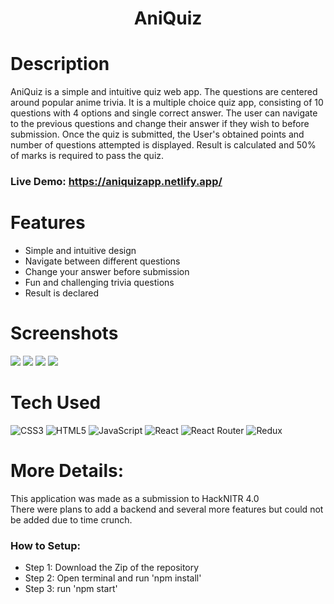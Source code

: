 <div align="center">
      <h1>AniQuiz</h1>
     </div>


# Description
AniQuiz is a simple and intuitive quiz web app. The questions are centered around popular anime trivia. It is a multiple choice quiz app, consisting of 10 questions with 4 options and single correct answer. The user can navigate to the previous questions and change their answer if they wish to before submission. Once the quiz is submitted, the User's obtained points and  number of questions attempted is displayed. Result is calculated and 50% of marks is required to pass the quiz.
<br>
### Live Demo: https://aniquizapp.netlify.app/

# Features
- Simple and intuitive design
- Navigate between different questions
- Change your answer before submission
- Fun and challenging trivia questions
- Result is declared
# Screenshots
 <img src="https://snipboard.io/9Fw5rp.jpg"> <img src="https://snipboard.io/QeCbAT.jpg"> <img src="https://snipboard.io/WHXN3E.jpg"> <img src="https://snipboard.io/Ud6FKx.jpg">
# Tech Used
 ![CSS3](https://img.shields.io/badge/css3-%231572B6.svg?style=for-the-badge&logo=css3&logoColor=white) ![HTML5](https://img.shields.io/badge/html5-%23E34F26.svg?style=for-the-badge&logo=html5&logoColor=white) ![JavaScript](https://img.shields.io/badge/javascript-%23323330.svg?style=for-the-badge&logo=javascript&logoColor=%23F7DF1E) ![React](https://img.shields.io/badge/react-%2320232a.svg?style=for-the-badge&logo=react&logoColor=%2361DAFB) ![React Router](https://img.shields.io/badge/React_Router-CA4245?style=for-the-badge&logo=react-router&logoColor=white) ![Redux](https://img.shields.io/badge/redux-%23593d88.svg?style=for-the-badge&logo=redux&logoColor=white)
      
# More Details:
This application was made as a submission to HackNITR 4.0
<br>
There were plans to add a backend and several more features but could not be added due to time crunch. 

### How to Setup:
- Step 1: Download the Zip of the repository
- Step 2: Open terminal and run 'npm install'
- Step 3: run 'npm start'
